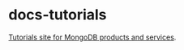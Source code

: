 # docs-tutorials

[Tutorials site for MongoDB products and
services](https://docs.mongodb.com/guides/).

